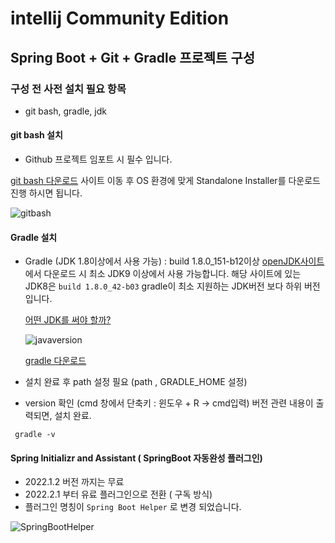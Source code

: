 # intellij Community Edition 

## Spring Boot + Git  + Gradle 프로젝트 구성

### 구성 전 사전 설치 필요 항목

* git bash, gradle, jdk

#### git bash 설치
* Github 프로젝트 임포트 시 필수 입니다.  

[git bash 다운로드](https://git-scm.com/downloads) 사이트 이동 후 OS 환경에 맞게 Standalone Installer를 다운로드 진행 하시면 됩니다.

![gitbash](https://user-images.githubusercontent.com/51108248/183009646-62ec4c1f-3efc-4f38-9ed0-53cb518b86bb.PNG)



#### Gradle 설치

* Gradle  (JDK 1.8이상에서 사용 가능) : build 1.8.0_151-b12이상
  [openJDK사이트](https://jdk.java.net/java-se-ri/8-MR4)에서 다운로드 시 최소 JDK9 이상에서 사용 가능합니다. 
 해당 사이트에 있는 JDK8은 ``build 1.8.0_42-b03`` gradle이 최소 지원하는 JDK버전 보다 하위 버전입니다.  

  [어떤 JDK를 써야 할까?](https://github.com/dogixp/intelliJOpenSources/blob/master/JDK.md)
 

  ![javaversion](https://user-images.githubusercontent.com/51108248/182503565-9052c8d8-5f2f-4179-9d6e-9b23d6c75c53.PNG)


  [gradle 다운로드](https://gradle.org/releases/)

* 설치 완료 후 path 설정 필요 (path , GRADLE_HOME 설정) 
* version 확인  (cmd 창에서 단축키 : 윈도우 + R -> cmd입력) 버전 관련 내용이 출력되면, 설치 완료.

```
 gradle -v
```


#### Spring Initializr and Assistant ( SpringBoot 자동완성 플러그인)

* 2022.1.2 버전 까지는 무료 
* 2022.2.1 부터 유료 플러그인으로 전환  ( 구독 방식)
* 플러그인 명칭이 ``Spring Boot Helper`` 로 변경 되었습니다.


![SpringBootHelper](https://user-images.githubusercontent.com/51108248/184289435-40d6cddb-91e6-4f36-b06e-d1575c10e504.PNG)
